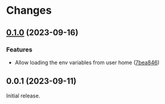 # Changes

## [0.1.0](https://github.com/prantlf/v-dotenv/compare/v0.0.1...v0.1.0) (2023-09-16)

### Features

* Allow loading the env variables from user home ([7bea846](https://github.com/prantlf/v-dotenv/commit/7bea84693255dc12813c95869b65e96d749c8d49))

## 0.0.1 (2023-09-11)

Initial release.
